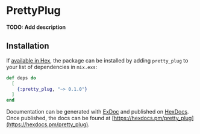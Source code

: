 # PrettyPlug

**TODO: Add description**

## Installation

If [available in Hex](https://hex.pm/docs/publish), the package can be installed
by adding `pretty_plug` to your list of dependencies in `mix.exs`:

```elixir
def deps do
  [
    {:pretty_plug, "~> 0.1.0"}
  ]
end
```

Documentation can be generated with [ExDoc](https://github.com/elixir-lang/ex_doc)
and published on [HexDocs](https://hexdocs.pm). Once published, the docs can
be found at [https://hexdocs.pm/pretty_plug](https://hexdocs.pm/pretty_plug).

